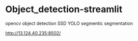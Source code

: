 # Object_detection-streamlit

opencv object detection 
SSD
YOLO
segmentic segmentation


http://13.124.40.235:8502/
